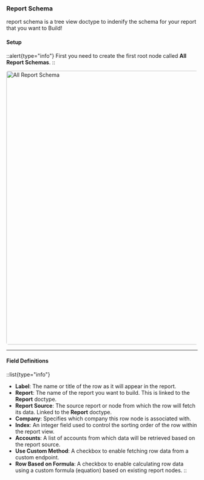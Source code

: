 ### Report Schema
report schema is a tree view doctype to indenify the schema for your report that you want to Build!


#### Setup
::alert{type="info"}
First you need to create the first root node called **All Report Schemas**.
::

<img src="/show_case/frb_all_report_schemas.png" alt="All Report Schema" style="width:720px; border-radius: 5px !important"/>

---

#### Field Definitions

::list{type="info"}
- **Label**: The name or title of the row as it will appear in the report.
- **Report**: The name of the report you want to build. This is linked to the **Report** doctype.
- **Report Source**: The source report or node from which the row will fetch its data. Linked to the **Report** doctype.
- **Company**: Specifies which company this row node is associated with.
- **Index**: An integer field used to control the sorting order of the row within the report view.
- **Accounts**: A list of accounts from which data will be retrieved based on the report source.
- **Use Custom Method**: A checkbox to enable fetching row data from a custom endpoint.
- **Row Based on Formula**: A checkbox to enable calculating row data using a custom formula (equation) based on existing report nodes.
::

